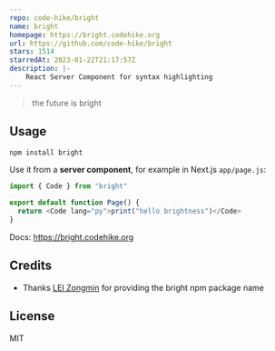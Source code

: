 ```yaml
---
repo: code-hike/bright
name: bright
homepage: https://bright.codehike.org
url: https://github.com/code-hike/bright
stars: 1514
starredAt: 2023-01-22T21:17:57Z
description: |-
    React Server Component for syntax highlighting 
---
```


> the future is bright

## Usage

```bash
npm install bright
```

Use it from a **server component**, for example in Next.js `app/page.js`:

```js
import { Code } from "bright"

export default function Page() {
  return <Code lang="py">print("hello brightness")</Code>
}
```

Docs: https://bright.codehike.org

## Credits

- Thanks [LEI Zongmin](https://github.com/leizongmin) for providing the bright npm package name

## License

MIT

